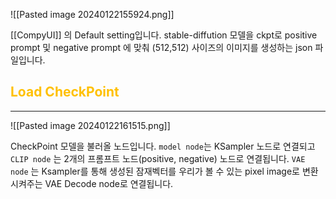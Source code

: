 ![[Pasted image 20240122155924.png]]

[[CompyUI]] 의 Default setting입니다. stable-diffution 모델을 ckpt로 positive prompt 및 negative prompt 에 맞춰 (512,512) 사이즈의 이미지를 생성하는 json 파일입니다.

## <font color="#ffc000">Load CheckPoint</font>
---
![[Pasted image 20240122161515.png]]

CheckPoint 모델을 불러올 노드입니다. `model node`는 KSampler 노드로 연결되고 `CLIP node` 는 2개의 프롬프트 노드(positive, negative) 노드로 연결됩니다. `VAE node` 는 Ksampler를 통해 생성된 잠재벡터를 우리가 볼 수 있는 pixel image로 변환시켜주는 VAE Decode node로 연결됩니다.

